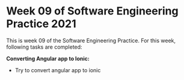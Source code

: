 # Week 09 of Software Engineering Practice 2021
This is week 09 of the Software Engineering Practice. For this week, following tasks are completed:


**Converting Angular app to Ionic:**
- Try to convert angular app to ionic
